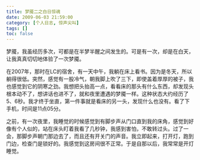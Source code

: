 ```yaml
---
title: 梦魇二之白日惊魂
date: 2009-06-03 21:59:00
category: [个人日志, 惊声尖叫]
tags: []
toc: false
---
```

梦魇，我虽经历多次，可都是在半梦半醒之间发生的。可是有一次，却是在白天，让我真真切切地体验了一次梦魇。
<!-- more -->
在2007年，那时在LC的宿舍，有一天中午，我躺在床上看书。因为是冬天，所以躺得很低。突然，感觉有一股冷气，朝我脚上吹了三下，即使盖着厚厚的被子，我也感觉到它的阴寒之劲。我想把头抬高一点，看看床的那头有什么东西，却发现头根本动不了，想讲话也进不了，就和夜里遭遇的梦魇一样。这种状态大约经历了5、6秒。我才终于坐直，第一件事就是看床的另一头，发现什么也没有。看了下手机，时间是11点05分。

之前，有一次夜里，我睡觉的时候感觉到有脚步声从门口直到我的床角，感觉到好像有个人似的，站在床头盯着我看了几秒钟，我感到害怕，不敢转过头。过了一会，那脚步声朝门那边去了，而且还有开关门的声音。我立即起来，打开灯，跑到门边，检查门是锁好的。我感觉到这房间很不正常。于是自那以后，我常常是开灯睡觉。